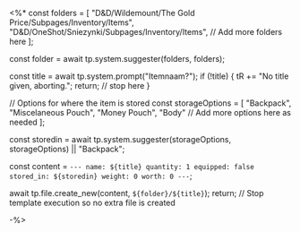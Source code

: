 <%*
const folders = [
  "D&D/Wildemount/The Gold Price/Subpages/Inventory/Items",
  "D&D/OneShot/Sniezynki/Subpages/Inventory/Items",
  // Add more folders here
];

const folder =  await tp.system.suggester(folders, folders);

const title = await tp.system.prompt("Itemnaam?");
if (!title) {
  tR += "No title given, aborting.";
  return; // stop here
}

// Options for where the item is stored
const storageOptions = [
  "Backpack",
  "Miscelaneous Pouch",
  "Money Pouch",
  "Body"
  // Add more options here as needed
];

const storedin = await tp.system.suggester(storageOptions, storageOptions) || "Backpack";

const content = `---
name: ${title}
quantity: 1
equipped: false
stored_in: ${storedin}
weight: 0
worth: 0
---`;

await tp.file.create_new(content, `${folder}/${title}`);
return;  // Stop template execution so no extra file is created

-%>
